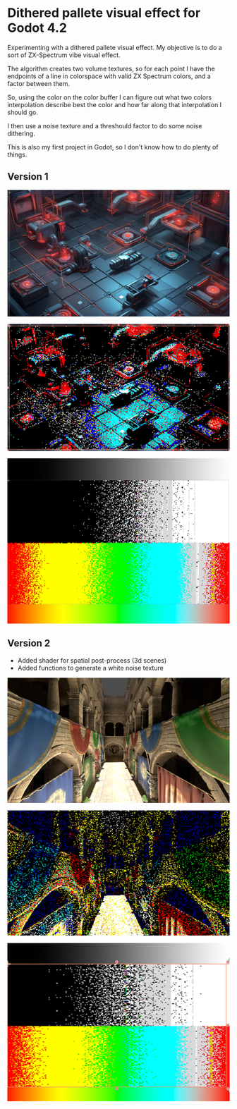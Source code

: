 # Dithered pallete visual effect for Godot 4.2

Experimenting with a dithered pallete visual effect. My objective is to do a sort of ZX-Spectrum vibe visual effect.

The algorithm creates two volume textures, so for each point I have the endpoints of a line
in colorspace with valid ZX Spectrum colors, and a factor between them.

So, using the color on the color buffer I can figure out what two colors interpolation describe
best the color and how far along that interpolation I should go.

I then use a noise texture and a threshould factor to do some noise dithering.

This is also my first project in Godot, so I don't know how to do plenty of things.

## Version 1

![Screenshot Before](screenshots/screen01.png)

![Screenshot After](screenshots/screen02.png)

![Gradients](screenshots/screen03.png)

## Version 2

- Added shader for spatial post-process (3d scenes)
- Added functions to generate a white noise texture

![Screenshot Before](screenshots/screen04.png)

![Screenshot After](screenshots/screen05.png)

![Gradients](screenshots/screen06.png)